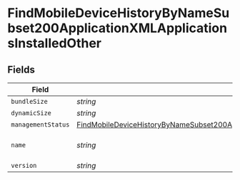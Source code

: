 # FindMobileDeviceHistoryByNameSubset200ApplicationXMLApplicationsInstalledOther


## Fields

| Field                                                                                                                                                                                                                       | Type                                                                                                                                                                                                                        | Required                                                                                                                                                                                                                    | Description                                                                                                                                                                                                                 | Example                                                                                                                                                                                                                     |
| --------------------------------------------------------------------------------------------------------------------------------------------------------------------------------------------------------------------------- | --------------------------------------------------------------------------------------------------------------------------------------------------------------------------------------------------------------------------- | --------------------------------------------------------------------------------------------------------------------------------------------------------------------------------------------------------------------------- | --------------------------------------------------------------------------------------------------------------------------------------------------------------------------------------------------------------------------- | --------------------------------------------------------------------------------------------------------------------------------------------------------------------------------------------------------------------------- |
| `bundleSize`                                                                                                                                                                                                                | *string*                                                                                                                                                                                                                    | :heavy_minus_sign:                                                                                                                                                                                                          | N/A                                                                                                                                                                                                                         | 3 MB                                                                                                                                                                                                                        |
| `dynamicSize`                                                                                                                                                                                                               | *string*                                                                                                                                                                                                                    | :heavy_minus_sign:                                                                                                                                                                                                          | N/A                                                                                                                                                                                                                         | 12 KB                                                                                                                                                                                                                       |
| `managementStatus`                                                                                                                                                                                                          | [FindMobileDeviceHistoryByNameSubset200ApplicationXMLApplicationsInstalledOtherManagementStatus](../../models/operations/findmobiledevicehistorybynamesubset200applicationxmlapplicationsinstalledothermanagementstatus.md) | :heavy_minus_sign:                                                                                                                                                                                                          | N/A                                                                                                                                                                                                                         |                                                                                                                                                                                                                             |
| `name`                                                                                                                                                                                                                      | *string*                                                                                                                                                                                                                    | :heavy_minus_sign:                                                                                                                                                                                                          | N/A                                                                                                                                                                                                                         | Self Service Mobile                                                                                                                                                                                                         |
| `version`                                                                                                                                                                                                                   | *string*                                                                                                                                                                                                                    | :heavy_minus_sign:                                                                                                                                                                                                          | N/A                                                                                                                                                                                                                         | 10.1.1                                                                                                                                                                                                                      |
